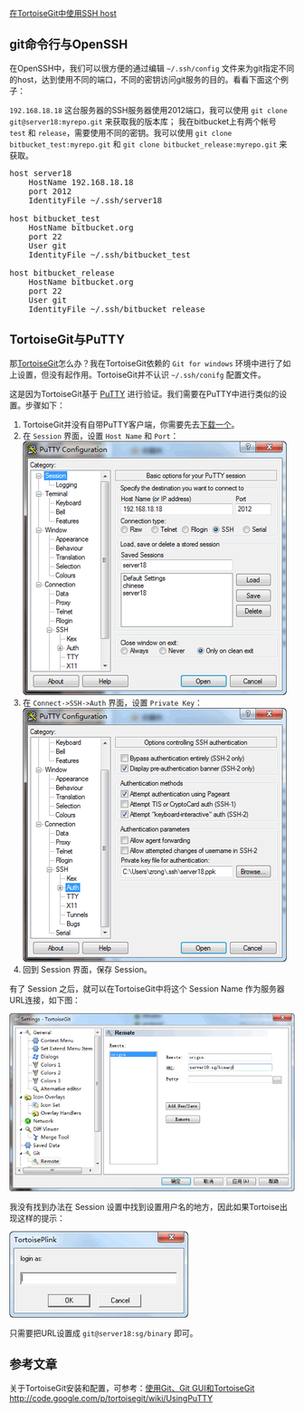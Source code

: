 [在TortoiseGit中使用SSH host](http://zengrong.net/post/1775.htm)

## git命令行与OpenSSH

在OpenSSH中，我们可以很方便的通过编辑 `~/.ssh/config` 文件来为git指定不同的host，达到使用不同的端口，不同的密钥访问git服务的目的。看看下面这个例子：

`192.168.18.18` 这台服务器的SSH服务器使用2012端口，我可以使用 `git clone git@server18:myrepo.git` 来获取我的版本库；
我在bitbucket上有两个帐号 `test` 和 `release`，需要使用不同的密钥。我可以使用 `git clone bitbucket_test:myrepo.git` 和 `git clone bitbucket_release:myrepo.git` 来获取。

<pre>
host server18
    HostName 192.168.18.18
    port 2012
    IdentityFile ~/.ssh/server18

host bitbucket_test
    HostName bitbucket.org
    port 22
    User git
    IdentityFile ~/.ssh/bitbucket_test
    
host bitbucket_release
    HostName bitbucket.org
    port 22
    User git
    IdentityFile ~/.ssh/bitbucket_release
</pre>

## TortoiseGit与PuTTY

那[TortoiseGit](http://code.google.com/p/tortoisegit/)怎么办？我在TortoiseGit依赖的 `Git for windows` 环境中进行了如上设置，但没有起作用。TortoiseGit并不认识 `~/.ssh/conifg` 配置文件。

这是因为TortoiseGit基于 [PuTTY](http://www.chiark.greenend.org.uk/~sgtatham/putty/download.html) 进行验证。我们需要在PuTTY中进行类似的设置。步骤如下：

1. TortoiseGit并没有自带PuTTY客户端，你需要先去[下载一个](http://www.chiark.greenend.org.uk/~sgtatham/putty/download.html)。
2. 在 `Session` 界面，设置 `Host Name` 和 `Port`：
![Session](image/user_ssh_host_in_tortoisegit/putty_session.png)
3. 在 `Connect->SSH->Auth` 界面，设置 `Private Key`：
![Private Key](image/user_ssh_host_in_tortoisegit/putty_auth.png)
4. 回到 Session 界面，保存 Session。

有了 Session 之后，就可以在TortoiseGit中将这个 Session Name 作为服务器URL连接，如下图：

![tortoiseGit setting](image/user_ssh_host_in_tortoisegit/tortoise_remote.png)

我没有找到办法在 Session 设置中找到设置用户名的地方，因此如果Tortoise出现这样的提示：

![login name](image/user_ssh_host_in_tortoisegit/tortoiseplink.png)

只需要把URL设置成 `git@server18:sg/binary` 即可。

## 参考文章

关于TortoiseGit安装和配置，可参考：[使用Git、Git GUI和TortoiseGit](http://zengrong.net/post/1722.htm)
<http://code.google.com/p/tortoisegit/wiki/UsingPuTTY>
